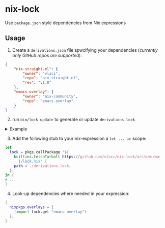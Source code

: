 # nix-lock

Use `package.json` style dependencies from Nix expressions

## Usage

1. Create a `derivations.json` file spwcifying your dependencies (_currently
   only GitHub repos are supported_):

``` json
{
    "nix-straight.el": {
        "owner": "vlaci",
        "repo": "nix-straight.el",
        "rev": "v1.0"
    },
    "emacs-overlay": {
        "owner": "nix-community",
        "repo": "emacs-overlay"
    }
}
```

2. run `bin/lock update` to generate or update `derivations.lock`

<details><summary>Example</summary>

``` json
{
    "nix-straight.el": {
        "fetcher": "fetchFromGitHub",
        "args": {
            "owner": "vlaci",
            "repo": "nix-straight.el",
            "rev": "6182914aefea06ef514cd3f3f7f9f67db45940db",
            "sha256": "038dss49bfvpj15psh5pr9jyavivninl0rzga9cn8qyc4g2cj5i0"
        },
        "meta": {
            "updated": "2019-10-25T22:28:25+00:00",
            "rev": "6182914aefea06ef514cd3f3f7f9f67db45940db"
        }
    },
    "emacs-overlay": {
        "fetcher": "fetchFromGitHub",
        "args": {
            "owner": "nix-community",
            "repo": "emacs-overlay",
            "rev": "daf9002714e9adfa415a385d939539524482142d",
            "sha256": "1w3zyk4847h1avd50cs1r7apw37bsyslv17vjkdk4h0r4gqz9cvs"
        },
        "meta": {
            "updated": "2019-10-25T22:28:28+00:00",
            "rev": "daf9002714e9adfa415a385d939539524482142d"
        }
    }
}
```

</details>

3. Add the following stub to your nix-expression a `let ... in` scope:

``` nix
let
  lock = pkgs.callPackage "${
    builtins.fetchTarball https://github.com/vlaci/nix-lock/archive/master.tar.gz
      }/lock.nix" {
    path = ./derivations.lock;
  };
in {
# ...
}
```

4. Look-up dependencies where needed in your expression:

``` nix
{
  nixpkgs.overlays = [
    (import lock.get "emacs-overlay")
  ];
}
```
